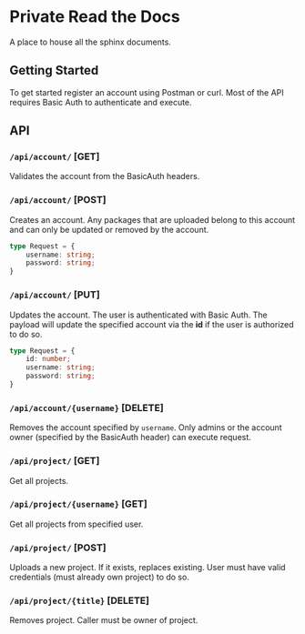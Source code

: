 Private Read the Docs
=====================

A place to house all the sphinx documents. 

## Getting Started

To get started register an account using Postman or curl. Most of the API
requires Basic Auth to authenticate and execute. 

## API

### `/api/account/` [GET]

Validates the account from the BasicAuth headers.

### `/api/account/` [POST]

Creates an account. Any packages that are uploaded belong to this account
and can only be updated or removed by the account. 

```typescript
type Request = {
    username: string;
    password: string;
}
```

### `/api/account/` [PUT]

Updates the account. The user is authenticated with Basic Auth. The payload
will update the specified account via the **id** if the user is authorized to 
do so.

```typescript
type Request = {
    id: number;
    username: string;
    password: string;
}
```

### `/api/account/{username}` [DELETE]

Removes the account specified by `username`. Only admins or the account owner
(specified by the BasicAuth header) can execute request.

### `/api/project/` [GET]

Get all projects.

### `/api/project/{username}` [GET]

Get all projects from specified user.

### `/api/project/` [POST]

Uploads a new project. If it exists, replaces existing. User must have valid
credentials (must already own project) to do so.

### `/api/project/{title}` [DELETE]

Removes project. Caller must be owner of project.
